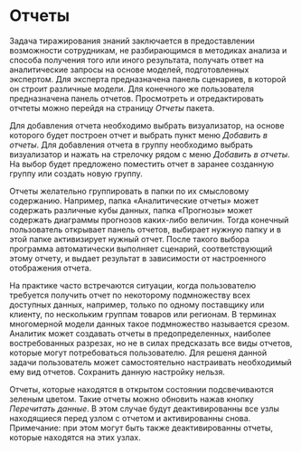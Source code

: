 # Отчеты

Задача тиражирования знаний заключается в предоставлении возможности сотрудникам, не разбирающимся в методиках анализа и способа получения того или иного результата, получать ответ на аналитические запросы на основе моделей, подготовленных экспертом. Для эксперта предназначена панель сценариев, в которой он строит различные модели. Для конечного же пользователя предназначена панель отчетов. Просмотреть и отредактировать отчтеты можно перейдя на страницу *Отчеты* пакета.

Для добавления отчета необходимо выбрать визуализатор, на основе которого будет построен отчет и выбрать пункт меню *Добавить в отчеты*. Для добавления отчета в группу необходимо выбрать визуализатор и нажать на стрелочку рядом с меню *Добавить в отчеты*. На выбор будет предложено поместить отчет в заранее созданную группу или создать новую группу.

Отчеты желательно группировать в папки по их смысловому содержанию. Например, папка «Аналитические отчеты» может содержать различные кубы данных, папка «Прогнозы» может содержать диаграммы прогнозов каких-либо величин. Тогда конечный пользователь открывает панель отчетов, выбирает нужную папку и в этой папке активизирует нужный отчет. После такого выбора программа автоматически выполняет сценарий, соответствующий этому отчету, и выдает результат в зависимости от настроенного отображения отчета.

На практике часто встречаются ситуации, когда пользователю требуется получить отчет по некоторому подмножеству всех доступных данных, например, только по одному поставщику или клиенту, по нескольким группам товаров или регионам. В терминах многомерной модели данных такое подмножество называется срезом. Аналитик может создавать отчеты в предопределенных, наиболее востребованных разрезах, но не в силах предсказать все виды отчетов, которые могут потребоваться пользователю. Для решеня данной задачи пользователь может самостоятельно настраивать необходимый ему вид отчетов. Сохранить данную настройку нельзя.

Отчеты, которые находятся в открытом состоянии подсвечиваются зеленым цветом. Такие отчеты можно обновить нажав кнопку *Перечитать данные*. В этом случае будут деактивированны все узлы находящиеся перед узлом с отчетом и активированны снова. Примечание: при этом могут быть также деактивированны отчеты, которые находятся на этих узлах.